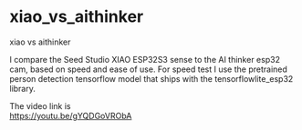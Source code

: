 # xiao_vs_aithinker
 xiao vs aithinker

I compare the Seed Studio XIAO ESP32S3 sense to the AI thinker esp32 cam, based on speed and ease of use. For speed test I use the pretrained person detection tensorflow model that ships with the tensorflowlite_esp32 library.

The video link is <br>
https://youtu.be/gYQDGoVRObA
